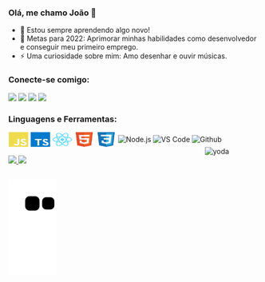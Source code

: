 ### Olá, me chamo João 👋 

- 🌱 Estou sempre aprendendo algo novo!
- 🥅 Metas para 2022: Aprimorar minhas habilidades como desenvolvedor e conseguir meu primeiro emprego.
- ⚡ Uma curiosidade sobre mim: Amo desenhar e ouvir músicas.

### Conecte-se comigo:

  <a href="mailto:joaovictorsoaresdias11@gmail.com"><img src="https://img.shields.io/badge/Gmail-D14836?style=for-the-badge&logo=gmail&logoColor=white" target="_blank"></a>
  <a href="https://www.linkedin.com/in/jo%C3%A3o-dias-269b76208/" target="_blank"><img src="https://img.shields.io/badge/-LinkedIn-%230077B5?style=for-the-badge&logo=linkedin&logoColor=white" target="_blank"></a> 
  <a href="https://twitter.com/jdiasssZ_"><img src="https://img.shields.io/badge/Twitter-1DA1F2?style=for-the-badge&logo=twitter&logoColor=white" /></a>
  <a href="https://www.instagram.com/oaojvitu/"><img src="https://img.shields.io/badge/Instagram-E4405F?style=for-the-badge&logo=instagram&logoColor=white" /></a>
<br />

### Linguagens e Ferramentas:

<div style="display: inline_block">
  <img align="center" alt="JS" height="30" width="40" src="https://raw.githubusercontent.com/devicons/devicon/master/icons/javascript/javascript-plain.svg">
  <img align="center" alt="TS" height="30" width="40" src="https://raw.githubusercontent.com/devicons/devicon/master/icons/typescript/typescript-plain.svg">
  <img align="center" alt="React" height="30" width="40" src="https://raw.githubusercontent.com/devicons/devicon/master/icons/react/react-original.svg">
  <img align="center" alt="HTML" height="30" width="40" src="https://raw.githubusercontent.com/devicons/devicon/master/icons/html5/html5-original.svg">
  <img align="center" alt="CSS" height="30" width="40" src="https://raw.githubusercontent.com/devicons/devicon/master/icons/css3/css3-original.svg">
  <img align="center" alt="Node.js" height="30" width="40" src="https://cdn.jsdelivr.net/gh/devicons/devicon/icons/nodejs/nodejs-original.svg" />
  <img align="center" alt="VS Code" height="30" width="40" src="https://cdn.jsdelivr.net/gh/devicons/devicon/icons/visualstudio/visualstudio-plain.svg" />
  <img align="center" alt="Github" height="30" width="40" src="https://cdn.jsdelivr.net/gh/devicons/devicon/icons/github/github-original.svg" />
  <img align="right" alt="yoda" src="https://i.picasion.com/pic91/efcbe89bead9f4c5444fb7a7e3449a36.gif" width="110px">
</div>

<br />

<div>
  <a href="https://github.com/Joo-Dias">
  <img height="160em" src="https://github-readme-stats.vercel.app/api?username=Joo-Dias&show_icons=true&theme=dark&include_all_commits=true&count_private=true"/>
  <img height="160em" src="https://github-readme-stats.vercel.app/api/top-langs/?username=Joo-Dias&layout=compact&langs_count=7&theme=dark"/>
</div>
  
  ##
 
  ![Snake animation](https://github.com/rafaballerini/rafaballerini/blob/output/github-contribution-grid-snake.svg)
 
</div>

